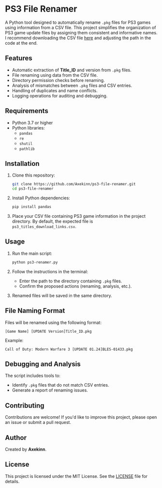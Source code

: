 # PS3 File Renamer

A Python tool designed to automatically rename `.pkg` files for PS3 games using information from a CSV file. This project simplifies the organization of PS3 game update files by assigning them consistent and informative names.
I recommend downloading the CSV file [here](https://github.com/Axekinn/ps3-update-scraper/blob/main/ps3_titles_updates/ps3_titles_download_links.csv) and adjusting the path in the code at the end.

## Features

- Automatic extraction of **Title_ID** and version from `.pkg` files.
- File renaming using data from the CSV file.
- Directory permission checks before renaming.
- Analysis of mismatches between `.pkg` files and CSV entries.
- Handling of duplicates and name conflicts.
- Logging operations for auditing and debugging.

## Requirements

- Python 3.7 or higher
- Python libraries:
  - `pandas`
  - `re`
  - `shutil`
  - `pathlib`

## Installation

1. Clone this repository:
   ```bash
   git clone https://github.com/Axekinn/ps3-file-renamer.git
   cd ps3-file-renamer
   ```

2. Install Python dependencies:
   ```bash
   pip install pandas
   ```

3. Place your CSV file containing PS3 game information in the project directory. By default, the expected file is `ps3_titles_download_links.csv`.

## Usage

1. Run the main script:
   ```bash
   python ps3-renamer.py
   ```

2. Follow the instructions in the terminal:
   - Enter the path to the directory containing `.pkg` files.
   - Confirm the proposed actions (renaming, analysis, etc.).

3. Renamed files will be saved in the same directory.

## File Naming Format

Files will be renamed using the following format:
```
[Game Name] [UPDATE Version]Title_ID.pkg
```
Example:
```
Call of Duty: Modern Warfare 3 [UPDATE 01.24]BLES-01433.pkg
```

## Debugging and Analysis

The script includes tools to:
- Identify `.pkg` files that do not match CSV entries.
- Generate a report of renaming issues.

## Contributing

Contributions are welcome! If you'd like to improve this project, please open an issue or submit a pull request.

## Author

Created by **Axekinn**.

## License

This project is licensed under the MIT License. See the [LICENSE](LICENSE) file for details.
